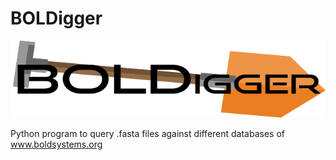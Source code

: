 # BOLDigger
![](boldigger/data/logo.png)

Python program to query .fasta files against different databases of www.boldsystems.org

